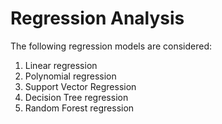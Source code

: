 # Regression Analysis

The following regression models are considered:
1.	Linear regression
2.	Polynomial regression
3.	Support Vector Regression
4.	Decision Tree regression
5.	Random Forest regression

